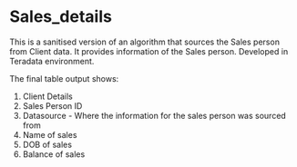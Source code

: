 # Sales_details

This is a sanitised version of an algorithm that sources the Sales person from Client data. It provides information of the Sales person. Developed in Teradata environment.

The final table output shows:

1. Client Details
2. Sales Person ID
3. Datasource - Where the information for the sales person was sourced from
4. Name of sales
5. DOB of sales
6. Balance of sales
